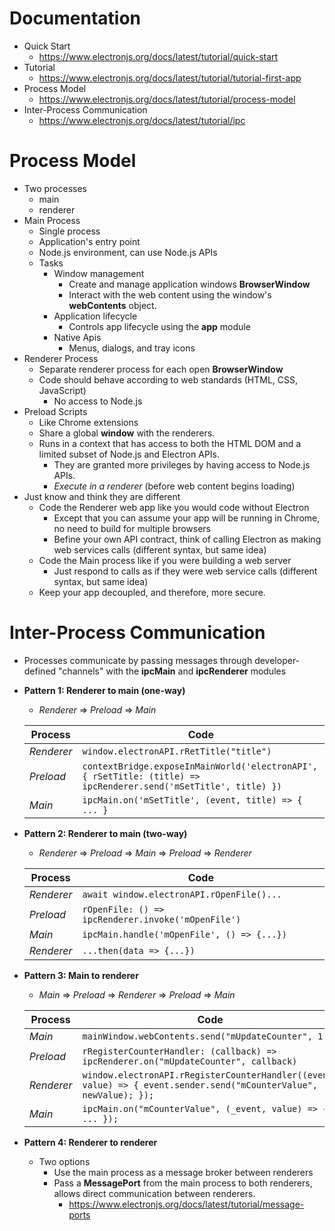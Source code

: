# Documentation

-   Quick Start
    -   https://www.electronjs.org/docs/latest/tutorial/quick-start
-   Tutorial
    -   https://www.electronjs.org/docs/latest/tutorial/tutorial-first-app
-   Process Model
    -   https://www.electronjs.org/docs/latest/tutorial/process-model
-   Inter-Process Communication
    -   https://www.electronjs.org/docs/latest/tutorial/ipc

# Process Model

-   Two processes
    -   main
    -   renderer
-   Main Process
    -   Single process
    -   Application's entry point
    -   Node.js environment, can use Node.js APIs
    -   Tasks
        -   Window management
            -   Create and manage application windows **BrowserWindow**
            -   Interact with the web content using the window's **webContents** object.
        -   Application lifecycle
            -   Controls app lifecycle using the **app** module
        -   Native Apis
            -   Menus, dialogs, and tray icons
-   Renderer Process
    -   Separate renderer process for each open **BrowserWindow**
    -   Code should behave according to web standards (HTML, CSS, JavaScript)
        -   No access to Node.js
-   Preload Scripts
    -   Like Chrome extensions
    -   Share a global **window** with the renderers.
    -   Runs in a context that has access to both the HTML DOM and a limited subset of Node.js and Electron APIs.
        -   They are granted more privileges by having access to Node.js APIs.
        -   _Execute in a renderer_ (before web content begins loading)
-   Just know and think they are different
    -   Code the Renderer web app like you would code without Electron
        -   Except that you can assume your app will be running in Chrome, no need to build for multiple browsers
        -   Befine your own API contract, think of calling Electron as making web services calls (different syntax, but same idea)
    -   Code the Main process like if you were building a web server
        -   Just respond to calls as if they were web service calls (different syntax, but same idea)
    -   Keep your app decoupled, and therefore, more secure.

# Inter-Process Communication

-   Processes communicate by passing messages through developer-defined "channels" with the **ipcMain** and **ipcRenderer** modules
-   **Pattern 1: Renderer to main (one-way)**

    -   _Renderer_ => _Preload_ => _Main_

    | Process    | Code                                                                                                             |
    | ---------- | ---------------------------------------------------------------------------------------------------------------- |
    | _Renderer_ | `window.electronAPI.rRetTitle("title")`                                                                          |
    | _Preload_  | `contextBridge.exposeInMainWorld('electronAPI', { rSetTitle: (title) => ipcRenderer.send('mSetTitle', title) })` |
    | _Main_     | `ipcMain.on('mSetTitle', (event, title) => { ... }`                                                              |

-   **Pattern 2: Renderer to main (two-way)**

    -   _Renderer_ => _Preload_ => _Main_ => _Preload_ => _Renderer_

    | Process    | Code                                               |
    | ---------- | -------------------------------------------------- |
    | _Renderer_ | `await window.electronAPI.rOpenFile()...`          |
    | _Preload_  | `rOpenFile: () => ipcRenderer.invoke('mOpenFile')` |
    | _Main_     | `ipcMain.handle('mOpenFile', () => {...})`         |
    | _Renderer_ | `...then(data => {...})`                           |

-   **Pattern 3: Main to renderer**

    -   _Main_ => _Preload_ => _Renderer_ => _Preload_ => _Main_

    | Process    | Code                                                                                                               |
    | ---------- | ------------------------------------------------------------------------------------------------------------------ |
    | _Main_     | `mainWindow.webContents.send("mUpdateCounter", 1)`                                                                 |
    | _Preload_  | `rRegisterCounterHandler: (callback) => ipcRenderer.on("mUpdateCounter", callback)`                                |
    | _Renderer_ | `window.electronAPI.rRegisterCounterHandler((event, value) => { event.sender.send("mCounterValue", newValue); });` |
    | _Main_     | `ipcMain.on("mCounterValue", (_event, value) => { ... });`                                                         |

-   **Pattern 4: Renderer to renderer**
    -   Two options
        -   Use the main process as a message broker between renderers
        -   Pass a **MessagePort** from the main process to both renderers, allows direct communication between renderers.
            -   https://www.electronjs.org/docs/latest/tutorial/message-ports
